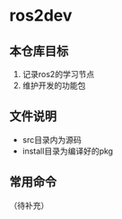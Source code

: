 # ros2dev
## 本仓库目标
1. 记录ros2的学习节点
2. 维护开发的功能包
## 文件说明
- src目录内为源码
- install目录为编译好的pkg
## 常用命令
（待补充）
